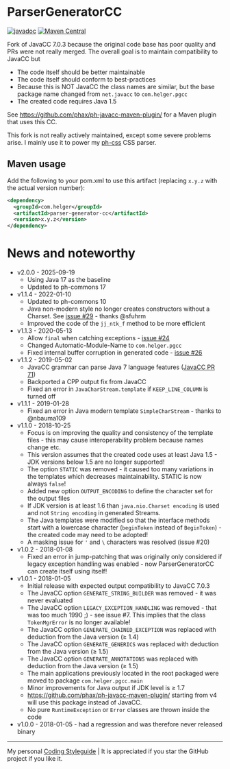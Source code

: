 # ParserGeneratorCC

[![javadoc](https://javadoc.io/badge2/com.helger/parser-generator-cc/javadoc.svg)](https://javadoc.io/doc/com.helger/parser-generator-cc)
[![Maven Central](https://maven-badges.herokuapp.com/maven-central/com.helger/parser-generator-cc/badge.svg)](https://maven-badges.herokuapp.com/maven-central/com.helger/parser-generator-cc) 

Fork of JavaCC 7.0.3 because the original code base has poor quality and PRs were not really merged.
The overall goal is to maintain compatibility to JavaCC but
* The code itself should be better maintainable
* The code itself should conform to best-practices
* Because this is NOT JavaCC the class names are similar, but the base package name changed from `net.javacc` to `com.helger.pgcc`
* The created code requires Java 1.5  

See https://github.com/phax/ph-javacc-maven-plugin/ for a Maven plugin that uses this CC.

This fork is not really actively maintained, except some severe problems arise.
I mainly use it to power my [ph-css](https://github.com/phax/ph-css) CSS parser.

## Maven usage

Add the following to your pom.xml to use this artifact (replacing `x.y.z` with the actual version number):

```xml
<dependency>
  <groupId>com.helger</groupId>
  <artifactId>parser-generator-cc</artifactId>
  <version>x.y.z</version>
</dependency>
```

# News and noteworthy

* v2.0.0 - 2025-09-19
    * Using Java 17 as the baseline
    * Updated to ph-commons 17
* v1.1.4 - 2022-01-10
    * Updated to ph-commons 10
    * Java non-modern style no longer creates constructors without a Charset. See [issue #29](https://github.com/phax/ParserGeneratorCC/issues/29) - thanks @sfuhrm
    * Improved the code of the `jj_ntk_f` method to be more efficient
* v1.1.3 - 2020-05-13
    * Allow `final` when catching exceptions - [issue #24](https://github.com/phax/ParserGeneratorCC/issues/24)
    * Changed Automatic-Module-Name to `com.helger.pgcc`
    * Fixed internal buffer corruption in generated code - [issue #26](https://github.com/phax/ParserGeneratorCC/issues/26)
* v1.1.2 - 2019-05-02
    * JavaCC grammar can parse Java 7 language features ([JavaCC PR 71](https://github.com/javacc/javacc/pull/71))
    * Backported a CPP output fix from JavaCC
    * Fixed an error in `JavaCharStream.template` if `KEEP_LINE_COLUMN` is turned off
* v1.1.1 - 2019-01-28
    * Fixed an error in Java modern template `SimpleCharStream` - thanks to @nbauma109
* v1.1.0 - 2018-10-25
    * Focus is on improving the quality and consistency of the template files - this may cause interoperability problem because names change etc.
    * This version assumes that the created code uses at least Java 1.5 - JDK versions below 1.5 are no longer supported!
    * The option `STATIC` was removed - it caused too many variations in the templates which decreases maintainability. STATIC is now always `false`!
    * Added new option `OUTPUT_ENCODING` to define the character set for the output files
    * If JDK version is at least 1.6 than `java.nio.Charset encoding` is used and not `String encoding` in generated Streams.
    * The Java templates were modified so that the interface methods start with a lowercase character (`beginToken` instead of `BeginToken`) - the created code may need to be adopted!
    * A masking issue for `'` and `\` characters was resolved (issue #20) 
* v1.0.2 - 2018-01-08
    * Fixed an error in jump-patching that was originally only considered if legacy exception handling was enabled - now ParserGeneratorCC can create itself using itself!
* v1.0.1 - 2018-01-05
    * Initial release with expected output compatibility to JavaCC 7.0.3
    * The JavaCC option `GENERATE_STRING_BUILDER` was removed - it was never evaluated
    * The JavaCC option `LEGACY_EXCEPTION_HANDLING` was removed - that was too much 1990 ;) - see issue #7. This implies that the class `TokenMgrError` is no longer available!
    * The JavaCC option `GENERATE_CHAINED_EXCEPTION` was replaced with deduction from the Java version (&ge; 1.4)
    * The JavaCC option `GENERATE_GENERICS` was replaced with deduction from the Java version (&ge; 1.5)
    * The JavaCC option `GENERATE_ANNOTATIONS` was replaced with deduction from the Java version (&ge; 1.5)
    * The main applications previously located in the root packaged were moved to package `com.helger.pgcc.main`
    * Minor improvements for Java output if JDK level is &ge; 1.7
    * https://github.com/phax/ph-javacc-maven-plugin/ starting from v4 will use this package instead of JavaCC.
    * No pure `RuntimeException` or `Error` classes are thrown inside the code
* v1.0.0 - 2018-01-05 - had a regression and was therefore never released binary

---

My personal [Coding Styleguide](https://github.com/phax/meta/blob/master/CodingStyleguide.md) |
It is appreciated if you star the GitHub project if you like it.